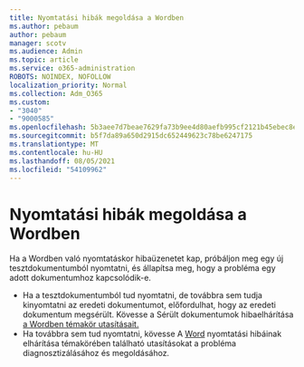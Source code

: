 ```yaml
---
title: Nyomtatási hibák megoldása a Wordben
ms.author: pebaum
author: pebaum
manager: scotv
ms.audience: Admin
ms.topic: article
ms.service: o365-administration
ROBOTS: NOINDEX, NOFOLLOW
localization_priority: Normal
ms.collection: Adm_O365
ms.custom:
- "3040"
- "9000585"
ms.openlocfilehash: 5b3aee7d7beae7629fa73b9ee4d80aefb995cf2121b45ebec8e224c28c99489e
ms.sourcegitcommit: b5f7da89a650d2915dc652449623c78be6247175
ms.translationtype: MT
ms.contentlocale: hu-HU
ms.lasthandoff: 08/05/2021
ms.locfileid: "54109962"
---
```

# <a name="resolving-print-failures-in-word"></a>Nyomtatási hibák megoldása a Wordben

Ha a Wordben való nyomtatáskor hibaüzenetet kap, próbáljon meg egy új tesztdokumentumból nyomtatni, és állapítsa meg, hogy a probléma egy adott dokumentumhoz kapcsolódik-e.

- Ha a tesztdokumentumból tud nyomtatni, de továbbra sem tudja kinyomtatni az eredeti dokumentumot, előfordulhat, hogy az eredeti dokumentum megsérült. Kövesse a Sérült dokumentumok hibaelhárítása [a Wordben témakör utasításait.](https://docs.microsoft.com/office/troubleshoot/word/damaged-documents-in-word#update-microsoft-office-and-windows)
- Ha továbbra sem tud nyomtatni, kövesse A [Word](https://docs.microsoft.com/office/troubleshoot/word/print-failures-in-word) nyomtatási hibáinak elhárítása témakörében található utasításokat a probléma diagnosztizálásához és megoldásához.